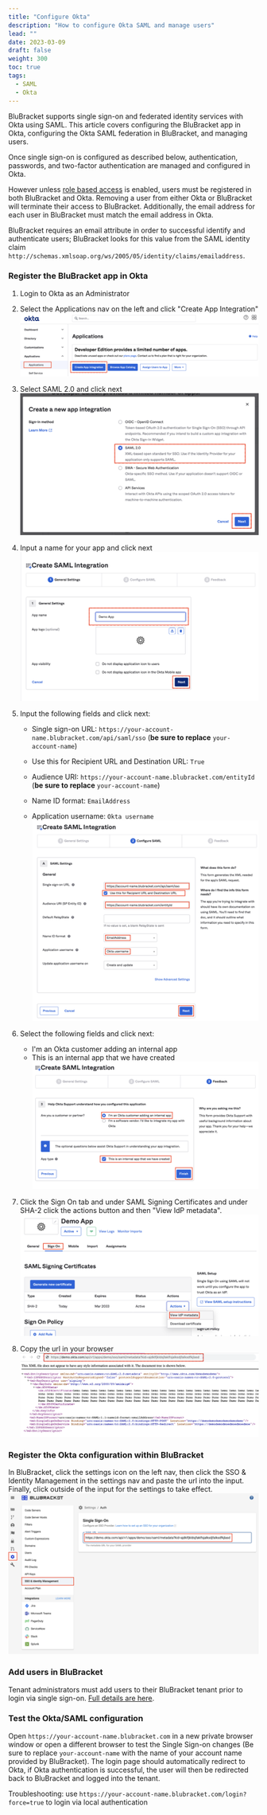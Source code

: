 ```yaml
---
title: "Configure Okta"
description: "How to configure Okta SAML and manage users"
lead: ""
date: 2023-03-09
draft: false
weight: 300
toc: true
tags:
  - SAML
  - Okta
---
```


BluBracket supports single sign-on and federated identity services with Okta using SAML. This article covers configuring the BluBracket app in Okta, configuring the Okta SAML federation in BluBracket, and managing users.

Once single sign-on is configured as described below, authentication, passwords, and two-factor authentication are managed and configured in Okta.

However unless [role based access](/how-to/role-based-access-control/) is enabled, users must be registered in both BluBracket and Okta. Removing a user from either Okta or BluBracket will terminate their access to BluBracket. Additionally, the email address for each user in BluBracket must match the email address in Okta.

BluBracket requires an email attribute in order to successful identify and authenticate users; BluBracket looks for this value from the SAML identity claim `http://schemas.xmlsoap.org/ws/2005/05/identity/claims/emailaddress`.

### Register the BluBracket app in Okta

1. Login to Okta as an Administrator

2. Select the Applications nav on the left and click "Create App Integration"
  ![okta create app screenshot](okta-app-create-new-1.png)

3. Select SAML 2.0 and click next
  ![okta saml 2.0 screenshot](okta-app-create-new-2.png)

4. Input a name for your app and click next
  ![okta app name screenshot](okta-app-create-new-3.png)

5. Input the following fields and click next:
   - Single sign-on URL: `https://your-account-name.blubracket.com/api/saml/sso` (**be sure to replace** `your-account-name`)

   - Use this for Recipient URL and Destination URL: `True`

   - Audience URI: `https://your-account-name.blubracket.com/entityId` (**be sure to replace** `your-account-name`)

   - Name ID format: `EmailAddress`

   - Application username: `Okta username`
   ![okta saml settings screenshot](okta-app-create-new-4.png)

6. Select the following fields and click next:
   - I'm an Okta customer adding an internal app
   - This is an internal app that we have created
  ![okta saml settings screenshot](okta-app-create-new-5.png)

7. Click the Sign On tab and under SAML Signing Certificates and under SHA-2 click the actions button and then "View IdP metadata".
  ![okta saml settings screenshot](okta-app-create-new-6.png)

8. Copy the url in your browser
  ![okta saml settings screenshot](okta-app-setup-metadata.png)

### Register the Okta configuration within BluBracket

In BluBracket, click the settings icon on the left nav, then click the SSO & Identity Management in the settings nav and paste the url into the input. Finally, click outside of the input for the settings to take effect.
  ![okta saml settings screenshot](okta-bb-metadata.png)

### Add users in BluBracket

Tenant administrators must add users to their BluBracket tenant prior to login via single sign-on. [Full details are here](/how-to/add-user/).


### Test the Okta/SAML configuration

Open `https://your-account-name.blubracket.com` in a new private browser window or open a different browser to test the Single Sign-on changes (Be sure to replace `your-account-name` with the name of your account name provided by BluBracket). The login page should automatically redirect to Okta, if Okta authentication is successful, the user will then be redirected back to BluBracket and logged into the tenant.

Troubleshooting: use `https://your-account-name.blubracket.com/login?force=true` to login via local authentication
